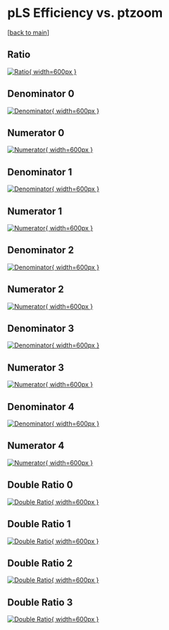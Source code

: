 # pLS Efficiency vs. ptzoom

[[back to main](./)]



## Ratio

[![Ratio](../mtv/var/pLS_xtr_321_0_eff_ptzoom.png){ width=600px }](../mtv/var/pLS_xtr_321_0_eff_ptzoom.pdf)

## Denominator 0

[![Denominator](../mtv/den/pLS_xtr_321_0_eff_ptzoom_den0.png){ width=600px }](../mtv/den/pLS_xtr_321_0_eff_ptzoom_den0.pdf)

## Numerator 0

[![Numerator](../mtv/num/pLS_xtr_321_0_eff_ptzoom_num0.png){ width=600px }](../mtv/num/pLS_xtr_321_0_eff_ptzoom_num0.pdf)

## Denominator 1

[![Denominator](../mtv/den/pLS_xtr_321_0_eff_ptzoom_den1.png){ width=600px }](../mtv/den/pLS_xtr_321_0_eff_ptzoom_den1.pdf)

## Numerator 1

[![Numerator](../mtv/num/pLS_xtr_321_0_eff_ptzoom_num1.png){ width=600px }](../mtv/num/pLS_xtr_321_0_eff_ptzoom_num1.pdf)

## Denominator 2

[![Denominator](../mtv/den/pLS_xtr_321_0_eff_ptzoom_den2.png){ width=600px }](../mtv/den/pLS_xtr_321_0_eff_ptzoom_den2.pdf)

## Numerator 2

[![Numerator](../mtv/num/pLS_xtr_321_0_eff_ptzoom_num2.png){ width=600px }](../mtv/num/pLS_xtr_321_0_eff_ptzoom_num2.pdf)

## Denominator 3

[![Denominator](../mtv/den/pLS_xtr_321_0_eff_ptzoom_den3.png){ width=600px }](../mtv/den/pLS_xtr_321_0_eff_ptzoom_den3.pdf)

## Numerator 3

[![Numerator](../mtv/num/pLS_xtr_321_0_eff_ptzoom_num3.png){ width=600px }](../mtv/num/pLS_xtr_321_0_eff_ptzoom_num3.pdf)

## Denominator 4

[![Denominator](../mtv/den/pLS_xtr_321_0_eff_ptzoom_den4.png){ width=600px }](../mtv/den/pLS_xtr_321_0_eff_ptzoom_den4.pdf)

## Numerator 4

[![Numerator](../mtv/num/pLS_xtr_321_0_eff_ptzoom_num4.png){ width=600px }](../mtv/num/pLS_xtr_321_0_eff_ptzoom_num4.pdf)

## Double Ratio 0

[![Double Ratio](../mtv/ratio/pLS_xtr_321_0_eff_ptzoom_ratio0.png){ width=600px }](../mtv/ratio/pLS_xtr_321_0_eff_ptzoom_ratio0.pdf)

## Double Ratio 1

[![Double Ratio](../mtv/ratio/pLS_xtr_321_0_eff_ptzoom_ratio1.png){ width=600px }](../mtv/ratio/pLS_xtr_321_0_eff_ptzoom_ratio1.pdf)

## Double Ratio 2

[![Double Ratio](../mtv/ratio/pLS_xtr_321_0_eff_ptzoom_ratio2.png){ width=600px }](../mtv/ratio/pLS_xtr_321_0_eff_ptzoom_ratio2.pdf)

## Double Ratio 3

[![Double Ratio](../mtv/ratio/pLS_xtr_321_0_eff_ptzoom_ratio3.png){ width=600px }](../mtv/ratio/pLS_xtr_321_0_eff_ptzoom_ratio3.pdf)

